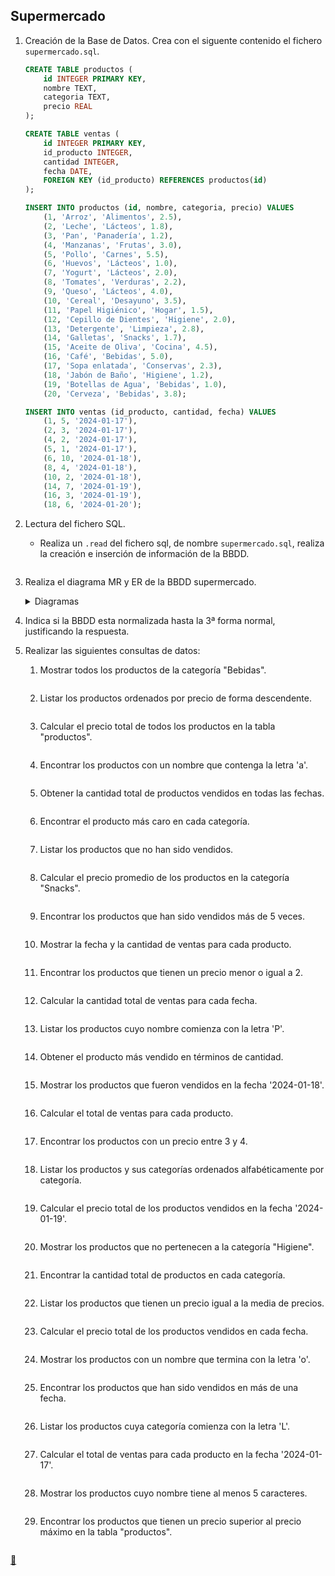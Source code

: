 ## Supermercado

1. Creación de la Base de Datos.
    Crea con el siguente contenido el fichero `supermercado.sql`.

    ```sql
    CREATE TABLE productos (
        id INTEGER PRIMARY KEY,
        nombre TEXT,
        categoria TEXT,
        precio REAL
    );

    CREATE TABLE ventas (
        id INTEGER PRIMARY KEY,
        id_producto INTEGER,
        cantidad INTEGER,
        fecha DATE,
        FOREIGN KEY (id_producto) REFERENCES productos(id)
    );

    INSERT INTO productos (id, nombre, categoria, precio) VALUES 
        (1, 'Arroz', 'Alimentos', 2.5),
        (2, 'Leche', 'Lácteos', 1.8),
        (3, 'Pan', 'Panadería', 1.2),
        (4, 'Manzanas', 'Frutas', 3.0),
        (5, 'Pollo', 'Carnes', 5.5),
        (6, 'Huevos', 'Lácteos', 1.0),
        (7, 'Yogurt', 'Lácteos', 2.0),
        (8, 'Tomates', 'Verduras', 2.2),
        (9, 'Queso', 'Lácteos', 4.0),
        (10, 'Cereal', 'Desayuno', 3.5),
        (11, 'Papel Higiénico', 'Hogar', 1.5),
        (12, 'Cepillo de Dientes', 'Higiene', 2.0),
        (13, 'Detergente', 'Limpieza', 2.8),
        (14, 'Galletas', 'Snacks', 1.7),
        (15, 'Aceite de Oliva', 'Cocina', 4.5),
        (16, 'Café', 'Bebidas', 5.0),
        (17, 'Sopa enlatada', 'Conservas', 2.3),
        (18, 'Jabón de Baño', 'Higiene', 1.2),
        (19, 'Botellas de Agua', 'Bebidas', 1.0),
        (20, 'Cerveza', 'Bebidas', 3.8);

    INSERT INTO ventas (id_producto, cantidad, fecha) VALUES 
        (1, 5, '2024-01-17'),
        (2, 3, '2024-01-17'),
        (4, 2, '2024-01-17'),
        (5, 1, '2024-01-17'),
        (6, 10, '2024-01-18'),
        (8, 4, '2024-01-18'),
        (10, 2, '2024-01-18'),
        (14, 7, '2024-01-19'),
        (16, 3, '2024-01-19'),
        (18, 6, '2024-01-20');
    ```
2. Lectura del fichero SQL.
    * Realiza un `.read` del fichero sql, de nombre `supermercado.sql`, realiza la creación e inserción de información de la BBDD.

        ```sql
        
        ```
3. Realiza el diagrama MR y ER de la BBDD supermercado.
    <details>
    <summary>Diagramas</summary>
    <img src="https://raw.githubusercontent.com/FJrodafo/University/main/DAW/BAE/T12_Supermercado/Diagram.drawio.svg">
    </details>
4. Indica si la BBDD esta normalizada hasta la 3ª forma normal, justificando la respuesta.
5. Realizar las siguientes consultas de datos:
    1. Mostrar todos los productos de la categoría "Bebidas".

        ```sql
        
        ```
    2. Listar los productos ordenados por precio de forma descendente.

        ```sql
        
        ```
    3. Calcular el precio total de todos los productos en la tabla "productos".

        ```sql
        
        ```
    4. Encontrar los productos con un nombre que contenga la letra 'a'.

        ```sql
        
        ```
    5. Obtener la cantidad total de productos vendidos en todas las fechas.

        ```sql
        
        ```
    6. Encontrar el producto más caro en cada categoría.

        ```sql
        
        ```
    7. Listar los productos que no han sido vendidos.

        ```sql
        
        ```
    8. Calcular el precio promedio de los productos en la categoría "Snacks".

        ```sql
        
        ```
    9. Encontrar los productos que han sido vendidos más de 5 veces.

        ```sql
        
        ```
    10. Mostrar la fecha y la cantidad de ventas para cada producto.

        ```sql
        
        ```
    11. Encontrar los productos que tienen un precio menor o igual a 2.

        ```sql
        
        ```
    12. Calcular la cantidad total de ventas para cada fecha.

        ```sql
        
        ```
    13. Listar los productos cuyo nombre comienza con la letra 'P'.

        ```sql
        
        ```
    14. Obtener el producto más vendido en términos de cantidad.

        ```sql
        
        ```
    15. Mostrar los productos que fueron vendidos en la fecha '2024-01-18'.

        ```sql
        
        ```
    16. Calcular el total de ventas para cada producto.

        ```sql
        
        ```
    17. Encontrar los productos con un precio entre 3 y 4.

        ```sql
        
        ```
    18. Listar los productos y sus categorías ordenados alfabéticamente por categoría.

        ```sql
        
        ```
    19. Calcular el precio total de los productos vendidos en la fecha '2024-01-19'.

        ```sql
        
        ```
    20. Mostrar los productos que no pertenecen a la categoría "Higiene".

        ```sql
        
        ```
    21. Encontrar la cantidad total de productos en cada categoría.

        ```sql
        
        ```
    22. Listar los productos que tienen un precio igual a la media de precios.

        ```sql
        
        ```
    23. Calcular el precio total de los productos vendidos en cada fecha.

        ```sql
        
        ```
    24. Mostrar los productos con un nombre que termina con la letra 'o'.

        ```sql
        
        ```
    25. Encontrar los productos que han sido vendidos en más de una fecha.

        ```sql
        
        ```
    26. Listar los productos cuya categoría comienza con la letra 'L'.

        ```sql
        
        ```
    27. Calcular el total de ventas para cada producto en la fecha '2024-01-17'.

        ```sql
        
        ```
    28. Mostrar los productos cuyo nombre tiene al menos 5 caracteres.

        ```sql
        
        ```
    29. Encontrar los productos que tienen un precio superior al precio máximo en la tabla "productos".

        ```sql
        
        ```

<link rel="stylesheet" href="./../../../README.css">
<a class="scrollup" href="#top">&#x1F53C</a>